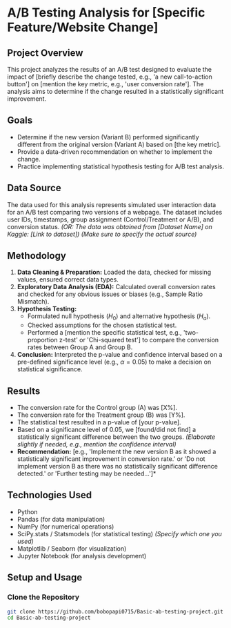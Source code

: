 # A/B Testing Analysis for [Specific Feature/Website Change]

## Project Overview
This project analyzes the results of an A/B test designed to evaluate the impact of [briefly describe the change tested, e.g., 'a new call-to-action button'] on [mention the key metric, e.g., 'user conversion rate']. The analysis aims to determine if the change resulted in a statistically significant improvement.

## Goals
* Determine if the new version (Variant B) performed significantly different from the original version (Variant A) based on [the key metric].
* Provide a data-driven recommendation on whether to implement the change.
* Practice implementing statistical hypothesis testing for A/B test analysis.

## Data Source
The data used for this analysis represents simulated user interaction data for an A/B test comparing two versions of a webpage. The dataset includes user IDs, timestamps, group assignment (Control/Treatment or A/B), and conversion status.
*(OR: The data was obtained from [Dataset Name] on Kaggle: [Link to dataset])*
*(Make sure to specify the actual source)*

## Methodology
1.  **Data Cleaning & Preparation:** Loaded the data, checked for missing values, ensured correct data types.
2.  **Exploratory Data Analysis (EDA):** Calculated overall conversion rates and checked for any obvious issues or biases (e.g., Sample Ratio Mismatch).
3.  **Hypothesis Testing:**
    * Formulated null hypothesis ($H_0$) and alternative hypothesis ($H_a$).
    * Checked assumptions for the chosen statistical test.
    * Performed a [mention the specific statistical test, e.g., 'two-proportion z-test' or 'Chi-squared test'] to compare the conversion rates between Group A and Group B.
4.  **Conclusion:** Interpreted the p-value and confidence interval based on a pre-defined significance level (e.g., $\alpha = 0.05$) to make a decision on statistical significance.

## Results
* The conversion rate for the Control group (A) was [X%].
* The conversion rate for the Treatment group (B) was [Y%].
* The statistical test resulted in a p-value of [your p-value].
* Based on a significance level of 0.05, we [found/did not find] a statistically significant difference between the two groups. *(Elaborate slightly if needed, e.g., mention the confidence interval)*
* **Recommendation:** [e.g., 'Implement the new version B as it showed a statistically significant improvement in conversion rate.' or 'Do not implement version B as there was no statistically significant difference detected.' or 'Further testing may be needed...']*

## Technologies Used
* Python
* Pandas (for data manipulation)
* NumPy (for numerical operations)
* SciPy.stats / Statsmodels (for statistical testing) *(Specify which one you used)*
* Matplotlib / Seaborn (for visualization)
* Jupyter Notebook (for analysis development)

## Setup and Usage

### Clone the Repository
```bash
git clone https://github.com/bobopapi0715/Basic-ab-testing-project.git
cd Basic-ab-testing-project
